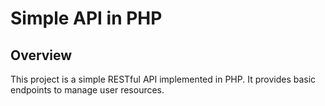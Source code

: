 # Simple API in PHP

## Overview

This project is a simple RESTful API implemented in PHP. It provides basic endpoints to manage user resources.
